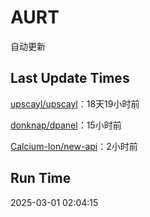 # AURT

自动更新


## Last Update Times

[upscayl/upscayl](https://github.com/upscayl/upscayl)：18天19小时前

[donknap/dpanel](https://github.com/donknap/dpanel)：15小时前

[Calcium-Ion/new-api](https://github.com/Calcium-Ion/new-api)：2小时前


## Run Time
2025-03-01 02:04:15
